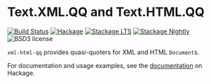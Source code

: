 
Text.XML.QQ and Text.HTML.QQ
============================

[![Build Status](https://secure.travis-ci.org/cdepillabout/xml-html-qq.svg)](http://travis-ci.org/cdepillabout/xml-html-qq)
[![Hackage](https://img.shields.io/hackage/v/xml-html-qq.svg)](https://hackage.haskell.org/package/xml-html-qq)
[![Stackage LTS](http://stackage.org/package/xml-html-qq/badge/lts)](http://stackage.org/lts/package/xml-html-qq)
[![Stackage Nightly](http://stackage.org/package/xml-html-qq/badge/nightly)](http://stackage.org/nightly/package/xml-html-qq)
![BSD3 license](https://img.shields.io/badge/license-BSD3-blue.svg)

`xml-html-qq` provides quasi-quoters for XML and HTML `Document`s.

For documentation and usage examples, see the
[documentation](https://hackage.haskell.org/package/xml-html-qq) on Hackage.
